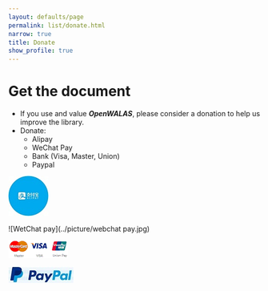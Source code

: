 ```yaml
---
layout: defaults/page
permalink: list/donate.html
narrow: true
title: Donate
show_profile: true
---
```


# Get the document

- If you use and value ***OpenWALAS***, please consider a donation to help us improve the library.
- Donate:
  - Alipay
  - WeChat Pay
  - Bank (Visa, Master, Union)
  - Paypal

![Alipay](../picture/alipay.jpg)

![WetChat pay](../picture/webchat pay.jpg)

![bank](../picture/bank.jpg)

![Palpay](../picture/palpay.jpg)